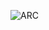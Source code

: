 ![ARC](https://github.com/yuankong666/Ultimate-RAT-Collection/assets/128066597/5457a878-bd8b-47b2-b8c2-47f9be9ec603)
